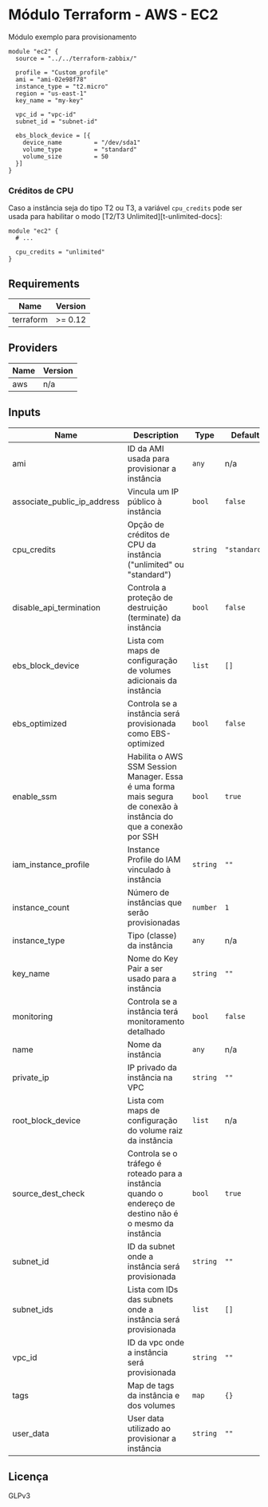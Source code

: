 # Módulo Terraform - AWS - EC2

Módulo exemplo para provisionamento

```hcl
module "ec2" {
  source = "../../terraform-zabbix/"

  profile = "Custom_profile"
  ami = "ami-02e98f78"
  instance_type = "t2.micro"
  region = "us-east-1"
  key_name = "my-key"

  vpc_id = "vpc-id"
  subnet_id = "subnet-id"
    
  ebs_block_device = [{
    device_name         = "/dev/sda1"
    volume_type         = "standard"
    volume_size         = 50
  }]
}
```
### Créditos de CPU

Caso a instância seja do tipo T2 ou T3, a variável `cpu_credits` pode ser usada
para habilitar o modo [T2/T3 Unlimited][t-unlimited-docs]:

```hcl
module "ec2" {
  # ...

  cpu_credits = "unlimited"
}
```
## Requirements

| Name | Version |
|------|---------|
| terraform | >= 0.12 |

## Providers

| Name | Version |
|------|---------|
| aws | n/a |

## Inputs

| Name | Description | Type | Default | Required |
|------|-------------|------|---------|:--------:|
| ami | ID da AMI usada para provisionar a instância | `any` | n/a | yes |
| associate\_public\_ip\_address | Vincula um IP público à instância | `bool` | `false` | no |
| cpu\_credits | Opção de créditos de CPU da instância ("unlimited" ou "standard") | `string` | `"standard"` | no |
| disable\_api\_termination | Controla a proteção de destruição (terminate) da instância | `bool` | `false` | no |
| ebs\_block\_device | Lista com maps de configuração de volumes adicionais da instância | `list` | `[]` | no |
| ebs\_optimized | Controla se a instância será provisionada como EBS-optimized | `bool` | `false` | no |
| enable\_ssm | Habilita o AWS SSM Session Manager. Essa é uma forma mais segura de conexão à instância do que a conexão por SSH | `bool` | `true` | no |
| iam\_instance\_profile | Instance Profile do IAM vinculado à instância | `string` | `""` | no |
| instance\_count | Número de instâncias que serão provisionadas | `number` | `1` | no |
| instance\_type | Tipo (classe) da instância | `any` | n/a | yes |
| key\_name | Nome do Key Pair a ser usado para a instância | `string` | `""` | yes |
| monitoring | Controla se a instância terá monitoramento detalhado | `bool` | `false` | no |
| name | Nome da instância | `any` | n/a | yes |
| private\_ip | IP privado da instância na VPC | `string` | `""` | no |
| root\_block\_device | Lista com maps de configuração do volume raiz da instância | `list` | n/a | no |
| source\_dest\_check | Controla se o tráfego é roteado para a instância quando o endereço de destino não é o mesmo da instância | `bool` | `true` | no |
| subnet\_id | ID da subnet onde a instância será provisionada | `string` | `""` | yes |
| subnet\_ids | Lista com IDs das subnets onde a instância será provisionada | `list` | `[]` | no |
| vpc\_id | ID da vpc onde a instância será provisionada | `string` | `""` | yes |
| tags | Map de tags da instância e dos volumes | `map` | `{}` | no |
| user\_data | User data utilizado ao provisionar a instância | `string` | `""` | no |

## Licença
GLPv3